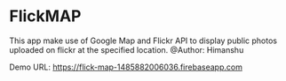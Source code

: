 # FlickMAP

This app make use of Google Map and Flickr API to display public photos uploaded on flickr at the specified location.
@Author: Himanshu 

Demo URL: https://flick-map-1485882006036.firebaseapp.com
